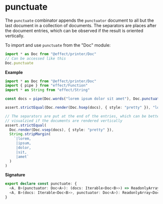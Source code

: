 # punctuate

The `punctuate` combinator appends the `punctuator` document to all but the
last document in a collection of documents. The separators are places after
the document entries, which can be observed if the result is oriented
vertically.

To import and use `punctuate` from the "Doc" module:

```ts
import * as Doc from "@effect/printer/Doc"
// Can be accessed like this
Doc.punctuate
```

**Example**

```ts
import * as Doc from "@effect/printer/Doc"
import { pipe } from "effect/Function"
import * as String from "effect/String"

const docs = pipe(Doc.words("lorem ipsum dolor sit amet"), Doc.punctuate(Doc.comma))

assert.strictEqual(Doc.render(Doc.hsep(docs), { style: "pretty" }), "lorem, ipsum, dolor, sit, amet")

// The separators are put at the end of the entries, which can be better
// visualzied if the documents are rendered vertically
assert.strictEqual(
  Doc.render(Doc.vsep(docs), { style: "pretty" }),
  String.stripMargin(
    `|lorem,
     |ipsum,
     |dolor,
     |sit,
     |amet`
  )
)
```

**Signature**

```ts
export declare const punctuate: {
  <A, B>(punctuator: Doc<A>): (docs: Iterable<Doc<B>>) => ReadonlyArray<Doc<A | B>>
  <A, B>(docs: Iterable<Doc<B>>, punctuator: Doc<A>): ReadonlyArray<Doc<A | B>>
}
```

